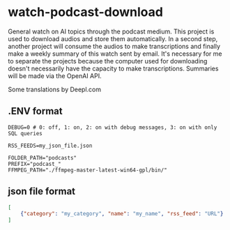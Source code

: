 # watch-podcast-download
General watch on AI topics through the podcast medium. This project is used to download audios and store them automatically. In a second step, another project will consume the audios to make transcriptions and finally make a weekly summary of this watch sent by email. It's necessary for me to separate the projects because the computer used for downloading doesn't necessarily have the capacity to make transcriptions. Summaries will be made via the OpenAI API.

Some translations by Deepl.com

## .ENV format

```dotenv
DEBUG=0 # 0: off, 1: on, 2: on with debug messages, 3: on with only SQL queries

RSS_FEEDS=my_json_file.json

FOLDER_PATH="podcasts"
PREFIX="podcast_"
FFMPEG_PATH="./ffmpeg-master-latest-win64-gpl/bin/"
```

## json file format

```json
[
    {"category": "my_category", "name": "my_name", "rss_feed": "URL"}
]
```
